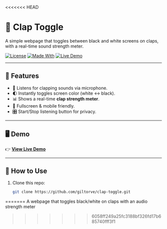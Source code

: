 <<<<<<< HEAD
# 👏 Clap Toggle

A simple webpage that toggles between black and white screens on claps, with a real-time sound strength meter.  

[![License](https://img.shields.io/badge/license-MIT-blue.svg)](LICENSE)
[![Made With](https://img.shields.io/badge/Made%20With-HTML%20%7C%20CSS%20%7C%20JavaScript-orange)](#)
[![Live Demo](https://img.shields.io/badge/Demo-View%20Live%20Site-brightgreen)](https://www.latineng.com/clapper)

---

## 🚀 Features

- 🎤 Listens for clapping sounds via microphone.
- 🌓 Instantly toggles screen color (white ↔ black).
- 📊 Shows a real-time **clap strength meter**.
- 📱 Fullscreen & mobile friendly.
- 🎛 Start/Stop listening button for privacy.

---

## 🖥 Demo
👉 [**View Live Demo**](https://www.latineng.com/clapper)

---

## 📂 How to Use
1. Clone this repo:
   ```bash
   git clone https://github.com/giltorve/clap-toggle.git
=======
A webpage that toggles black/white on claps with an audio strength meter
>>>>>>> 6058ff249a25fc3188bf326fd17b685740fff3f1
